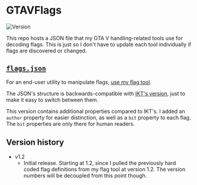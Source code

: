 # GTAVFlags
![Version](https://img.shields.io/badge/Version-1.2-green.svg)

This repo hosts a JSON file that my GTA V handling-related tools use for decoding flags. This is just so I don't have to update each tool individually if flags are discovered or changed.

## [`flags.json`](https://google.com)

For an end-user utility to manipulate flags, [use my flag tool](https://github.com/adam10603/GTA5VehicleFlagTool).

The JSON's structure is backwards-compatible with [IKT's version](https://github.com/E66666666/GTAVHandlingInfo), just to make it easy to switch between them.

This version contains additional properties compared to IKT's. I added an `author` property for easier distinction, as well as a `bit` property to each flag. The `bit` properties are only there for human readers.

## Version history

* v1.2
  * Initial release. Starting at 1.2, since I pulled the previously hard coded flag definitions from my flag tool at version 1.2. The version numbers will be decoupled from this point though.